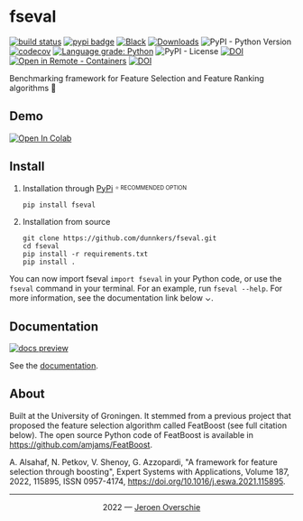 # fseval

[![build status](https://github.com/dunnkers/fseval/actions/workflows/python-app.yml/badge.svg)](https://github.com/dunnkers/fseval/actions/workflows/python-app.yml)
[![pypi badge](https://img.shields.io/pypi/v/fseval.svg?maxAge=3600)](https://pypi.org/project/fseval/)
[![Black](https://img.shields.io/badge/code%20style-black-000000.svg)](https://github.com/psf/black)
[![Downloads](https://pepy.tech/badge/fseval/month)](https://pepy.tech/project/fseval) ![PyPI - Python Version](https://img.shields.io/pypi/pyversions/fseval)
[![codecov](https://codecov.io/gh/dunnkers/fseval/branch/master/graph/badge.svg?token=R5ZXH8UPCI)](https://codecov.io/gh/dunnkers/fseval)
[![Language grade: Python](https://img.shields.io/lgtm/grade/python/g/dunnkers/fseval.svg?logo=lgtm&logoWidth=18)](https://lgtm.com/projects/g/dunnkers/fseval/context:python) ![PyPI - License](https://img.shields.io/pypi/l/fseval)
[![DOI](https://zenodo.org/badge/274001213.svg)](https://zenodo.org/badge/latestdoi/274001213)
[![Open in Remote - Containers](https://img.shields.io/static/v1?label=Remote%20-%20Containers&message=Open&color=blue&logo=visualstudiocode)](https://vscode.dev/redirect?url=vscode://ms-vscode-remote.remote-containers/cloneInVolume?url=https://github.com/dunnkers/fseval)
[![DOI](https://joss.theoj.org/papers/10.21105/joss.04611/status.svg)](https://doi.org/10.21105/joss.04611)

Benchmarking framework for Feature Selection and Feature Ranking algorithms 🚀

## Demo
[![Open In Colab](https://colab.research.google.com/assets/colab-badge.svg)](https://colab.research.google.com/drive/1Bsuxxuw0-mEsYRSnNbmvD_wNUAkOPiQa?usp=sharing)

## Install

1. Installation through [PyPi](https://pypi.org/project/fseval/)
    <sup><sub>
    ⭐️ RECOMMENDED OPTION
    </sub></sup>

    ```shell
    pip install fseval
    ```


2. Installation from source 

    ```shell
    git clone https://github.com/dunnkers/fseval.git
    cd fseval
    pip install -r requirements.txt
    pip install .
    ```

You can now import fseval `import fseval` in your Python code, or use the `fseval` command in your terminal. For an example, run `fseval --help`. For more information, see the documentation link below ⌄. 

## Documentation

[![docs preview](./website/static/img/docs-preview.png)](https://dunnkers.com/fseval)

See the [documentation](https://dunnkers.com/fseval).

## About
Built at the University of Groningen. It stemmed from a previous project that proposed the feature selection algorithm called FeatBoost (see full citation below). The open source Python code of FeatBoost is available in https://github.com/amjams/FeatBoost.


A. Alsahaf, N. Petkov, V. Shenoy, G. Azzopardi, "A framework for feature selection through boosting", Expert Systems with Applications,
Volume 187, 2022, 115895, ISSN 0957-4174, https://doi.org/10.1016/j.eswa.2021.115895.


---

<p align="center">2022 — <a href="https://dunnkers.com/">Jeroen Overschie</a></p>
